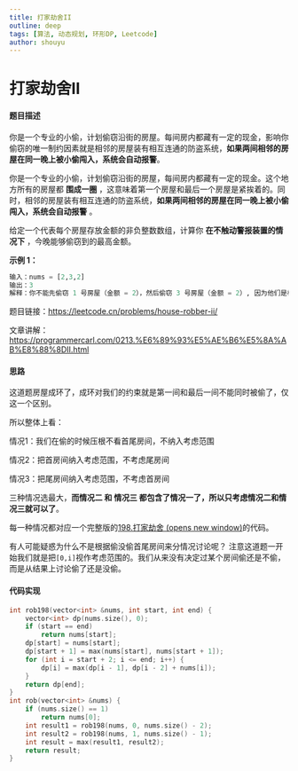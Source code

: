 ```yaml
---
title: 打家劫舍II
outline: deep
tags: [算法, 动态规划, 环形DP, Leetcode]
author: shouyu
---
```


# 打家劫舍II

#### 题目描述

你是一个专业的小偷，计划偷窃沿街的房屋。每间房内都藏有一定的现金，影响你偷窃的唯一制约因素就是相邻的房屋装有相互连通的防盗系统，**如果两间相邻的房屋在同一晚上被小偷闯入，系统会自动报警**。

你是一个专业的小偷，计划偷窃沿街的房屋，每间房内都藏有一定的现金。这个地方所有的房屋都 **围成一圈** ，这意味着第一个房屋和最后一个房屋是紧挨着的。同时，相邻的房屋装有相互连通的防盗系统，**如果两间相邻的房屋在同一晚上被小偷闯入，系统会自动报警** 。

给定一个代表每个房屋存放金额的非负整数数组，计算你 **在不触动警报装置的情况下** ，今晚能够偷窃到的最高金额。

**示例 1：**

```python
输入：nums = [2,3,2]
输出：3
解释：你不能先偷窃 1 号房屋（金额 = 2），然后偷窃 3 号房屋（金额 = 2）, 因为他们是相邻的。
```

题目链接：https://leetcode.cn/problems/house-robber-ii/

文章讲解：https://programmercarl.com/0213.%E6%89%93%E5%AE%B6%E5%8A%AB%E8%88%8DII.html

#### 思路

这道题房屋成环了，成环对我们的约束就是第一间和最后一间不能同时被偷了，仅这一个区别。

所以整体上看：

情况1：我们在偷的时候压根不看首尾房间，不纳入考虑范围

情况2：把首房间纳入考虑范围，不考虑尾房间

情况3：把尾房间纳入考虑范围，不考虑首房间

三种情况选最大，**而情况二 和 情况三 都包含了情况一了，所以只考虑情况二和情况三就可以了**。

每一种情况都对应一个完整版的[198.打家劫舍 (opens new window)](https://programmercarl.com/0198.打家劫舍.html)的代码。

有人可能疑惑为什么不是根据偷没偷首尾房间来分情况讨论呢？ 注意这道题一开始我们就是把`[0,i]`视作考虑范围的。我们从来没有决定过某个房间偷还是不偷，而是从结果上讨论偷了还是没偷。

#### 代码实现

```C++
int rob198(vector<int> &nums, int start, int end) {
    vector<int> dp(nums.size(), 0);
    if (start == end)
        return nums[start];
    dp[start] = nums[start];
    dp[start + 1] = max(nums[start], nums[start + 1]);
    for (int i = start + 2; i <= end; i++) {
        dp[i] = max(dp[i - 1], dp[i - 2] + nums[i]);
    }
    return dp[end];
}
int rob(vector<int> &nums) {
    if (nums.size() == 1)
        return nums[0];
    int result1 = rob198(nums, 0, nums.size() - 2);
    int result2 = rob198(nums, 1, nums.size() - 1);
    int result = max(result1, result2);
    return result;
}
```



